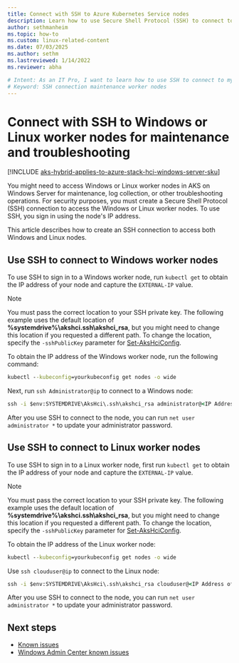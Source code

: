 ```yaml
---
title: Connect with SSH to Azure Kubernetes Service nodes
description: Learn how to use Secure Shell Protocol (SSH) to connect to worker nodes for maintenance and troubleshooting in AKS on Windows Server.
author: sethmanheim
ms.topic: how-to
ms.custom: linux-related-content
ms.date: 07/03/2025
ms.author: sethm 
ms.lastreviewed: 1/14/2022
ms.reviewer: abha

# Intent: As an IT Pro, I want to learn how to use SSH to connect to my Windows and Linux worker nodes when I need to perform maintenance and troubleshoot issues. 
# Keyword: SSH connection maintenance worker nodes
---
```


# Connect with SSH to Windows or Linux worker nodes for maintenance and troubleshooting

[!INCLUDE [aks-hybrid-applies-to-azure-stack-hci-windows-server-sku](includes/aks-hci-applies-to-skus/aks-hybrid-applies-to-azure-stack-hci-windows-server-sku.md)]

You might need to access Windows or Linux worker nodes in AKS on Windows Server for maintenance, log collection, or other troubleshooting operations. For security purposes, you must create a Secure Shell Protocol (SSH) connection to access the Windows or Linux worker nodes. To use SSH, you sign in using the node's IP address.

This article describes how to create an SSH connection to access both Windows and Linux nodes.

## Use SSH to connect to Windows worker nodes

To use SSH to sign in to a Windows worker node, run `kubectl get` to obtain the IP address of your node and capture the `EXTERNAL-IP` value.

> [!NOTE]
> You must pass the correct location to your SSH private key. The following example uses the default location of **%systemdrive%\akshci\.ssh\akshci_rsa**, but you might need to change this location if you requested a different path. To change the location, specify the `-sshPublicKey` parameter for [Set-AksHciConfig](./reference/ps/set-akshciconfig.md).

To obtain the IP address of the Windows worker node, run the following command:

```cmd
kubectl --kubeconfig=yourkubeconfig get nodes -o wide
```  

Next, run `ssh Administrator@ip` to connect to a Windows node:  

```cmd
ssh -i $env:SYSTEMDRIVE\AksHci\.ssh\akshci_rsa administrator@<IP Address of the Node>
```
  
After you use SSH to connect to the node, you can run `net user administrator *` to update your administrator password.

## Use SSH to connect to Linux worker nodes

To use SSH to sign in to a Linux worker node, first run `kubectl get` to obtain the IP address of your node and capture the `EXTERNAL-IP` value.

> [!NOTE]
> You must pass the correct location to your SSH private key. The following example uses the default location of **%systemdrive%\akshci\.ssh\akshci_rsa**, but you might need to change this location if you requested a different path. To change the location, specify the `-sshPublicKey` parameter for [Set-AksHciConfig](./reference/ps/set-akshciconfig.md).

To obtain the IP address of the Linux worker node:  

```cmd
kubectl --kubeconfig=yourkubeconfig get nodes -o wide
```  

Use `ssh clouduser@ip` to connect to the Linux node:

```cmd
ssh -i $env:SYSTEMDRIVE\AksHci\.ssh\akshci_rsa clouduser@<IP Address of the Node>
```  

After you use SSH to connect to the node, you can run `net user administrator *` to update your administrator password.

## Next steps

- [Known issues](known-issues.yml)
- [Windows Admin Center known issues](/azure-stack/aks-hci/known-issues-windows-admin-center)
